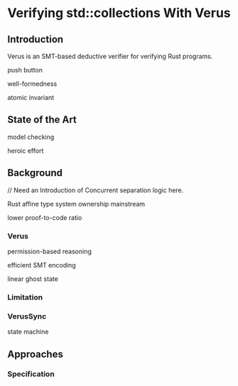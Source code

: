 # Verifying std::collections With Verus

## Introduction

<!-- Deductive program verification based on Floyd-Hoare logic can formally prove the partial correctness of a program, but it requires significant verification expertise. The expertise challenge exacerbates when extending the axiomatic basis of Floyd-Hoare logic to address modern programming paradigms. Separation logic introduces spatial reasoning principles to handle mutable heap-allocated data structures, significantly increasing the complexity of invariant specification. Further extension to concurrent separation logic (O’Hearn, 2007; Brookes, 2004) introduces additional layers of abstraction—such as resource ownership and thread isolation—to reason about shared-memory concurrency, compounding the need for expertise in both program semantics and proof engineering. Just as application programming interfaces (APIs) abstract the internal implementation details of software libraries—enabling developers to utilize their functionality without requiring knowledge of their underlying mechanisms—formal verification tools ought to provide analogous abstractions(VPI: verification programming interface) that allow programmers to leverage rigorous correctness guarantees without necessitating expertise in the underlying verification logic or formal proof techniques.   -->

Verus is an SMT-based deductive verifier for verifying Rust programs.   




push button

well-formedness

atomic invariant 

## State of the Art
model checking

heroic effort

## Background
// Need an Introduction of Concurrent separation logic here.


Rust affine type system ownership mainstream

lower proof-to-code ratio

### Verus 

permission-based reasoning

efficient SMT encoding

linear ghost state

### Limitation 


### VerusSync


state machine 


## Approaches

### Specification

### 

